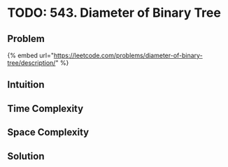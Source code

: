 # TODO: 543. Diameter of Binary Tree

## Problem

{% embed url="https://leetcode.com/problems/diameter-of-binary-tree/description/" %}

## Intuition



## Time Complexity



## Space Complexity



## Solution
